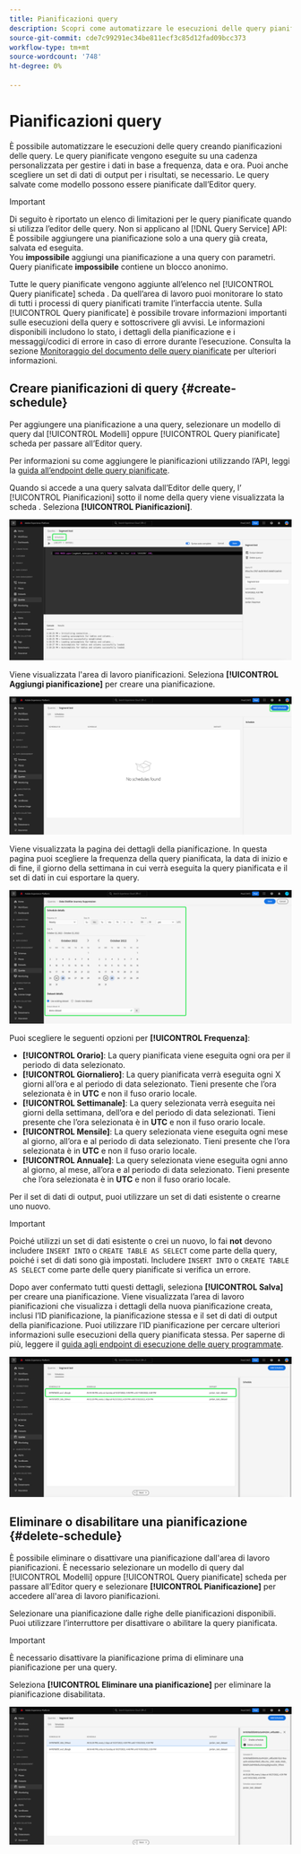 ```yaml
---
title: Pianificazioni query
description: Scopri come automatizzare le esecuzioni delle query pianificate, eliminare o disabilitare una pianificazione delle query e utilizzare le opzioni di pianificazione disponibili tramite l’interfaccia utente di Adobe Experience Platform.
source-git-commit: cde7c99291ec34be811ecf3c85d12fad09bcc373
workflow-type: tm+mt
source-wordcount: '748'
ht-degree: 0%

---
```


# Pianificazioni query

È possibile automatizzare le esecuzioni delle query creando pianificazioni delle query. Le query pianificate vengono eseguite su una cadenza personalizzata per gestire i dati in base a frequenza, data e ora. Puoi anche scegliere un set di dati di output per i risultati, se necessario. Le query salvate come modello possono essere pianificate dall’Editor query.

>[!IMPORTANT]
>
>Di seguito è riportato un elenco di limitazioni per le query pianificate quando si utilizza l’editor delle query. Non si applicano al [!DNL Query Service] API:<br/>È possibile aggiungere una pianificazione solo a una query già creata, salvata ed eseguita.<br/>You **impossibile** aggiungi una pianificazione a una query con parametri.<br/>Query pianificate **impossibile** contiene un blocco anonimo.

Tutte le query pianificate vengono aggiunte all’elenco nel [!UICONTROL Query pianificate] scheda . Da quell’area di lavoro puoi monitorare lo stato di tutti i processi di query pianificati tramite l’interfaccia utente. Sulla [!UICONTROL Query pianificate] è possibile trovare informazioni importanti sulle esecuzioni della query e sottoscrivere gli avvisi. Le informazioni disponibili includono lo stato, i dettagli della pianificazione e i messaggi/codici di errore in caso di errore durante l’esecuzione. Consulta la sezione [Monitoraggio del documento delle query pianificate](./monitor-queries.md) per ulteriori informazioni.

## Creare pianificazioni di query {#create-schedule}

Per aggiungere una pianificazione a una query, selezionare un modello di query dal [!UICONTROL Modelli] oppure [!UICONTROL Query pianificate] scheda per passare all’Editor query.

Per informazioni su come aggiungere le pianificazioni utilizzando l’API, leggi la [guida all’endpoint delle query pianificate](../api/scheduled-queries.md).

Quando si accede a una query salvata dall’Editor delle query, l’ [!UICONTROL Pianificazioni] sotto il nome della query viene visualizzata la scheda . Seleziona **[!UICONTROL Pianificazioni]**.

![Editor query con la scheda Pianificazioni evidenziata.](../images/ui/query-schedules/schedules-tab.png)

Viene visualizzata l&#39;area di lavoro pianificazioni. Seleziona **[!UICONTROL Aggiungi pianificazione]** per creare una pianificazione.

![Area di lavoro Pianificazione editor query con Aggiungi pianificazione evidenziata.](../images/ui/query-schedules/add-schedule.png)

Viene visualizzata la pagina dei dettagli della pianificazione. In questa pagina puoi scegliere la frequenza della query pianificata, la data di inizio e di fine, il giorno della settimana in cui verrà eseguita la query pianificata e il set di dati in cui esportare la query.

![Il pannello Dettagli pianificazione è evidenziato.](../images/ui/query-schedules/schedule-details.png)

Puoi scegliere le seguenti opzioni per **[!UICONTROL Frequenza]**:

- **[!UICONTROL Orario]**: La query pianificata viene eseguita ogni ora per il periodo di data selezionato.
- **[!UICONTROL Giornaliero]**: La query pianificata verrà eseguita ogni X giorni all’ora e al periodo di data selezionato. Tieni presente che l’ora selezionata è in **UTC** e non il fuso orario locale.
- **[!UICONTROL Settimanale]**: La query selezionata verrà eseguita nei giorni della settimana, dell’ora e del periodo di data selezionati. Tieni presente che l’ora selezionata è in **UTC** e non il fuso orario locale.
- **[!UICONTROL Mensile]**: La query selezionata viene eseguita ogni mese al giorno, all’ora e al periodo di data selezionato. Tieni presente che l’ora selezionata è in **UTC** e non il fuso orario locale.
- **[!UICONTROL Annuale]**: La query selezionata viene eseguita ogni anno al giorno, al mese, all’ora e al periodo di data selezionato. Tieni presente che l’ora selezionata è in **UTC** e non il fuso orario locale.

Per il set di dati di output, puoi utilizzare un set di dati esistente o crearne uno nuovo.

>[!IMPORTANT]
>
> Poiché utilizzi un set di dati esistente o crei un nuovo, lo fai **not** devono includere `INSERT INTO` o `CREATE TABLE AS SELECT` come parte della query, poiché i set di dati sono già impostati. Includere `INSERT INTO` o `CREATE TABLE AS SELECT` come parte delle query pianificate si verifica un errore.

Dopo aver confermato tutti questi dettagli, seleziona **[!UICONTROL Salva]** per creare una pianificazione. Viene visualizzata l’area di lavoro pianificazioni che visualizza i dettagli della nuova pianificazione creata, inclusi l’ID pianificazione, la pianificazione stessa e il set di dati di output della pianificazione. Puoi utilizzare l’ID pianificazione per cercare ulteriori informazioni sulle esecuzioni della query pianificata stessa. Per saperne di più, leggere il [guida agli endpoint di esecuzione delle query programmate](../api/runs-scheduled-queries.md).

![Area di lavoro pianificazioni con la pianificazione appena creata evidenziata.](../images/ui/query-schedules/schedules-workspace.png)

## Eliminare o disabilitare una pianificazione {#delete-schedule}

È possibile eliminare o disattivare una pianificazione dall&#39;area di lavoro pianificazioni. È necessario selezionare un modello di query dal [!UICONTROL Modelli] oppure [!UICONTROL Query pianificate] scheda per passare all’Editor query e selezionare **[!UICONTROL Pianificazione]** per accedere all&#39;area di lavoro pianificazioni.

Selezionare una pianificazione dalle righe delle pianificazioni disponibili. Puoi utilizzare l’interruttore per disattivare o abilitare la query pianificata.

>[!IMPORTANT]
>
>È necessario disattivare la pianificazione prima di eliminare una pianificazione per una query.

Seleziona **[!UICONTROL Eliminare una pianificazione]** per eliminare la pianificazione disabilitata.

![Area di lavoro pianificazioni con Disabilita pianificazione ed Elimina pianificazione evidenziata.](../images/ui/query-schedules/delete-schedule.png)


